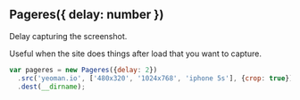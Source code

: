 ## Pageres({ delay: number })

Delay capturing the screenshot.

Useful when the site does things after load that you want to capture.

```js
var pageres = new Pageres({delay: 2})
  .src('yeoman.io', ['480x320', '1024x768', 'iphone 5s'], {crop: true})
  .dest(__dirname);
```